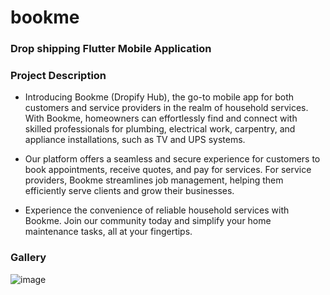 # bookme

### Drop shipping Flutter Mobile Application

### Project Description
- Introducing Bookme (Dropify Hub), the go-to mobile app for both customers and service providers in the realm of household services. With Bookme, homeowners can effortlessly find and connect with skilled professionals for plumbing, electrical work, carpentry, and appliance installations, such as TV and UPS systems.

- Our platform offers a seamless and secure experience for customers to book appointments, receive quotes, and pay for services. For service providers, Bookme streamlines job management, helping them efficiently serve clients and grow their businesses.

- Experience the convenience of reliable household services with Bookme. Join our community today and simplify your home maintenance tasks, all at your fingertips.

### Gallery 
![image](https://github.com/Devconstofficial/bookme/assets/156744519/da718ff0-8bf3-4765-8cf9-284e16d4f060)
